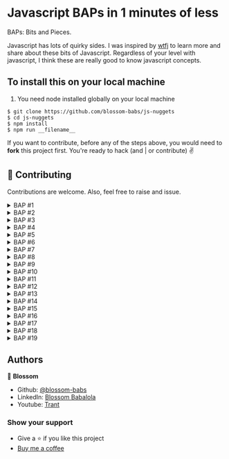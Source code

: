 # Javascript BAPs in 1 minutes of less

BAPs: Bits and Pieces.

Javascript has lots of quirky sides. I was inspired by [wtfj](https://github.com/denysdovhan/wtfjs#-supporting) to learn more and share about these bits of Javascript. Regardless of your level with javascript, I think these are really good to know javascript concepts.

## To install this on your local machine

1. You need node installed globally on your local machine

```
$ git clone https://github.com/blossom-babs/js-nuggets
$ cd js-nuggets
$ npm install
$ npm run __filename__
```

If you want to contribute, before any of the steps above, you would need to **fork** this project first.
You're ready to hack (and | or contribute) ✌️

## 🤝 Contributing

Contributions are welcome. Also, feel free to raise and issue.

<details>
 <summary>BAP #1 </summary>
  
  [How to check the boolean of a value](https://www.youtube.com/shorts/Z1hFlhXZvCY)

```
Boolean, double not operator, conditional,
```

</details>

<details>
 <summary>BAP #2 </summary>
  
  [Why does an empty array evaluate to true?](https://www.youtube.com/shorts/Z1hFlhXZvCY)
</details>

<details>
 <summary>BAP #3 </summary>
  
  [Difference between ! and !!](https://www.youtube.com/shorts/4kAznsXNEcE)
</details>


<details>
  <summary>BAP #4 </summary>
  
  [Optional chaining operator](https://www.youtube.com/shorts/SF2bqo4iro4)
</details>

<details>
  <summary>BAP #5 </summary>
  
  [Conditional statements in Map method Part 1](https://www.youtube.com/watch?v=CazO5ldWkJY&t=5s)
</details>

<details>
  <summary>BAP #6 </summary>
  
  [Conditional statements in Map method Part 2](https://www.youtube.com/watch?v=_IXQx-_WhOw)
</details>

<details>
  <summary>BAP #7 </summary>
  
  [Programming Lingo](https://youtu.be/wE17lgn6WY4)
</details>

<details>
  <summary>BAP #8 </summary>
  
  [Operators in Javascript](https://youtu.be/wE17lgn6WY4)
</details>

<details>
  <summary>BAP #9 </summary>
  
  [Console.log object](https://youtu.be/vdgZI3I0Iws)
</details>

<details>
  <summary>BAP #10 </summary>
  
  [3 ways of defining functions javascript](https://youtu.be/EUiyy_L7BmM)
</details>

<details>
  <summary>BAP #11 </summary>
  
  [Structure of a function](https://youtu.be/aV8BSEX234M)
</details>

<details>
  <summary>BAP #12 </summary>
  
  [Function Types(part 2)](https://youtu.be/L7MHeFESfQg)
</details>

<details>
  <summary>BAP #13 </summary>
  
  [Objects in Javascript](https://youtu.be/FmPAlSfph5w)
</details>

<details>
  <summary>BAP #14 </summary>
  
  [Defining Objects in Javascript](https://youtu.be/coJIgaJe4gI)
</details>

<details>
  <summary>BAP #15 </summary>
  
  [Handy Object Methods](https://youtu.be/409MzPjDotU)
</details>

<details>
  <summary>BAP #16 </summary>
  
  [strict and loose equals, explicit and implicit conversion](https://youtu.be/U5EBw2GBnOQ)
</details>

<details>
  <summary>BAP #17 </summary>
  
  [Is javascript a compiled or an interpreted language](https://youtu.be/Rwh4z744pck)
</details>

<details>
  <summary>BAP #18 </summary>
  
  [Scope](https://youtu.be/h_FPDh2ECCA)
</details>

<details>
  <summary>BAP #19 </summary>
  
  [Hoisting](https://youtu.be/fCtBPfEPxl0)
</details>

## Authors

🌸 **Blossom**

- Github: [@blossom-babs](https://github.com/blossom-babs/)
- LinkedIn: [Blossom Babalola](https://www.linkedin.com/in/blossom-babalola/)
- Youtube: [Trant](https://www.youtube.com/channel/UCWqoKQfyZTTLUd4t8yBT57g)

### Show your support

- Give a ⭐ if you like this project
- [Buy me a coffee](https://www.buymeacoffee.com/blossombabs)
